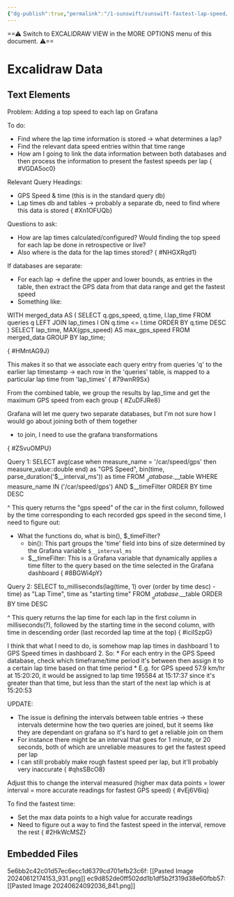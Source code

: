 ```yaml
---
{"dg-publish":true,"permalink":"/1-sunswift/sunswift-fastest-lap-speed/","tags":["excalidraw"],"created":"2024-06-26T01:17:31.245+10:00","updated":"2024-07-23T22:16:22.303+10:00"}
---
```


==⚠  Switch to EXCALIDRAW VIEW in the MORE OPTIONS menu of this document. ⚠==


# Excalidraw Data
## Text Elements
Problem: Adding a top speed to each lap on Grafana

To do:
* Find where the lap time information is stored -> what determines a lap?
* Find the relevant data speed entries within that time range
* How am I going to link the data information between both databases and then process the 
  information to present the fastest speeds per lap
{ #VGDA5oc0}


Relevant Query Headings:
* GPS Speed & time (this is in the standard query db)
* Lap times db and tables -> probably a separate db, need to find where this data is stored
{ #Xn1OFUQb}


Questions to ask:
* How are lap times calculated/configured? Would finding the top speed for each lap be done in retrospective or live?
* Also where is the data for the lap times stored?
{ #NHGXRqd1}


If databases are separate:
* For each lap -> define the upper and lower bounds, as entries in the table, then extract the GPS data from that data range and get the fastest speed
* Something like:

WITH merged_data AS (
    SELECT 
        q.gps_speed,
        q.time,
        l.lap_time
    FROM 
        queries q
    LEFT JOIN 
        lap_times l 
    ON 
        q.time <= l.time
    ORDER BY 
        q.time DESC
)
SELECT 
    lap_time,
    MAX(gps_speed) AS max_gps_speed
FROM 
    merged_data
GROUP BY 
    lap_time;


{ #HMntAG9J}


This makes it so that we associate each query entry from queries 'q' to the earlier lap timestamp -> each row in
the 'queries' table, is mapped to a particular lap time
from 'lap_times'
{ #79wnR9Sx}


From the combined table, we group the results by lap_time and get the maximum GPS speed from each group
{ #ZuDFJRe8}


Grafana will let me query two separate databases, but I'm not sure
how I would go about joining both of them together
* to join, I need to use the grafana transformations

{ #ZSvuOMPU}


Query 1:
SELECT 
    avg(case when measure_name = '/car/speed/gps' then measure_value::double end) as "GPS Speed",
    bin(time, parse_duration('$__interval_ms')) as time 
FROM 
    $__database.$__table 
WHERE 
    measure_name IN ('/car/speed/gps') 
    AND $__timeFilter
ORDER BY 
    time DESC

^ This query returns the "gps speed" of the car in the first column, followed by the time corresponding to each recorded gps speed in the second time, I need to figure out:
* What the functions do, what is bin(), $_timeFilter?
    * bin(): This part groups the 'time' field into bins of size determined by the Grafana variable `$__interval_ms`
    * $__timeFilter: This is a Grafana variable that dynamically applies a time filter to the query based on the time selected in the Grafana dashboard
{ #8BGWi4pY}


Query 2:
SELECT 
  to_milliseconds(lag(time, 1) over (order by time desc) - time) as "Lap Time", 
  time as "starting time"
FROM $__database.$__table
ORDER BY 
  time DESC


^ This query returns the lap time for each lap in the first column in milliseconds(?), followed by the starting time in the second column, with time in descending order (last recorded lap time at the top)
{ #icilSzpG}


I think that what I need to do, is somehow map lap times in dashboard 1 to GPS Speed times in dashboard 2. So:
    * For each entry in the GPS Speed database, check which timeframe/time period it's between then assign it to a certain lap time based on that time period
    * E.g. for GPS speed 57.9 km/hr at 15:20:20, it would be assigned to lap time 195584 at 15:17:37 since it's greater than that time, but less than the start of the next lap which is at 15:20:53


UPDATE:
* The issue is defining the intervals between table entries -> these intervals determine how the two queries are joined, but it seems like they are dependant on grafana so it's hard to get a reliable join on them
* For instance there might be an interval that goes for 1 minute, or 20 seconds, both of which are unreliable measures to get the fastest speed per lap
* I can still probably make rough fastest speed per lap, but it'll probably very inaccurate
{ #qhsSBcO8}


Adjust this to change the interval measured
(higher max data points = lower interval = more accurate readings for fastest GPS speed)
{ #vEj6V6iq}


To find the fastest time:
* Set the max data points to a high value for accurate readings
* Need to figure out a way to find the fastest speed in the interval, remove the rest
{ #2HkWcMSZ}


## Embedded Files
5e6bb2c42c01d57ec6ecc1d6379cd701efb23c6f: [[Pasted Image 20240612174153_931.png]]
ec9d852de0ff502dd1b1df5b2f319d38e60fbb57: [[Pasted Image 20240624092036_841.png]]


